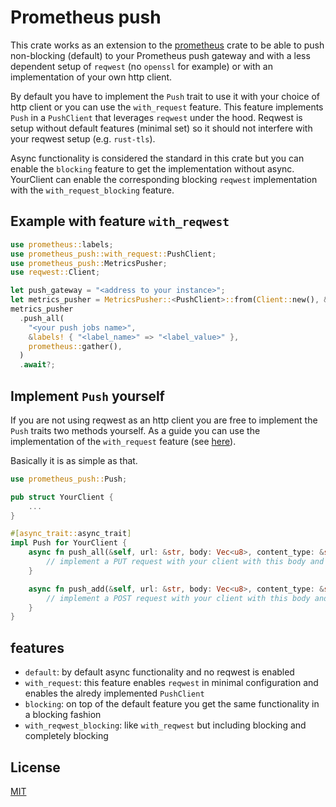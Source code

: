# Prometheus push

This crate works as an extension to the [prometheus](https://crates.io/crates/prometheus) crate to be able to push non-blocking (default) to your
Prometheus push gateway and with a less dependent setup of `reqwest` (no `openssl` for example) or with an implementation of your own http client.

By default you have to implement the `Push` trait to use it with your choice of http client or you can use the `with_request` feature.
This feature implements `Push` in a `PushClient` that leverages `reqwest` under the hood. Reqwest is setup without default features 
(minimal set) so it should not interfere with your reqwest setup (e.g. `rust-tls`).

Async functionality is considered the standard in this crate but you can enable the `blocking` feature to get the implementation without async. YourClient
can enable the corresponding blocking `reqwest` implementation with the `with_request_blocking` feature.

## Example with feature `with_reqwest`

```rust
use prometheus::labels;
use prometheus_push::with_request::PushClient;
use prometheus_push::MetricsPusher;
use reqwest::Client;

let push_gateway = "<address to your instance>";
let metrics_pusher = MetricsPusher::<PushClient>::from(Client::new(), &push_gateway);
metrics_pusher
  .push_all(
    "<your push jobs name>",
    &labels! { "<label_name>" => "<label_value>" },
    prometheus::gather(),
  )
  .await?;
```

## Implement `Push` yourself

If you are not using reqwest as an http client you are free to implement the `Push` traits two methods yourself. As a guide you can use the
implementation of the `with_request` feature (see [here](https://github.com/maoertel/prometheus-push/blob/7fe1946dd143f4870beb80e642b0acb7854a3cb8/src/with_request.rs)).

Basically it is as simple as that.

```rust
use prometheus_push::Push;

pub struct YourClient {
    ...
}

#[async_trait::async_trait]
impl Push for YourClient {
    async fn push_all(&self, url: &str, body: Vec<u8>, content_type: &str) -> Result<()> {
        // implement a PUT request with your client with this body and `content_type` in header
    }

    async fn push_add(&self, url: &str, body: Vec<u8>, content_type: &str) -> Result<()> {
        // implement a POST request with your client with this body and `content_type` in header
    }
}
```

## features

- `default`: by default async functionality and no reqwest is enabled
- `with_request`: this feature enables `reqwest` in minimal configuration and enables the alredy implemented `PushClient`
- `blocking`: on top of the default feature you get the same functionality in a blocking fashion
- `with_reqwest_blocking`: like `with_reqwest` but including blocking and completely blocking

## License

[MIT](./LICENSE-MIT)
